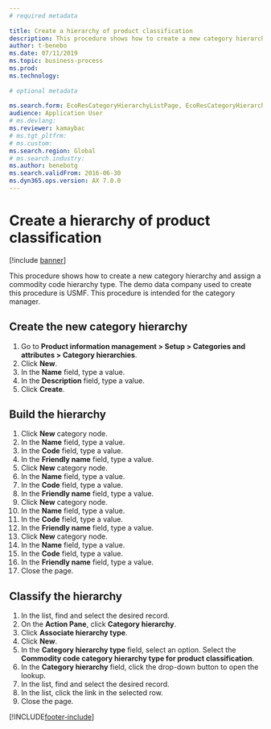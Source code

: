 ```yaml
--- 
# required metadata 
 
title: Create a hierarchy of product classification
description: This procedure shows how to create a new category hierarchy and assign a commodity code hierarchy type. 
author: t-benebo
ms.date: 07/11/2019
ms.topic: business-process 
ms.prod:  
ms.technology:  
 
# optional metadata 
 
ms.search.form: EcoResCategoryHierarchyListPage, EcoResCategoryHierarchyCreate, EcoResCategory, EcoResCategoryHierarchyRole, EcoResProductCategory, EcoResCategorySearchList, EcoResCategoryHierarchyFactbox, EcoResCategoryFriendlyName, EcoResCategoryAddProduct   
audience: Application User 
# ms.devlang:  
ms.reviewer: kamaybac
# ms.tgt_pltfrm:  
# ms.custom:  
ms.search.region: Global
# ms.search.industry: 
ms.author: benebotg
ms.search.validFrom: 2016-06-30 
ms.dyn365.ops.version: AX 7.0.0 
---
```

# Create a hierarchy of product classification

[!include [banner](../../includes/banner.md)]

This procedure shows how to create a new category hierarchy and assign a commodity code hierarchy type. The demo data company used to create this procedure is USMF. This procedure is intended for the category manager.


## Create the new category hierarchy
1. Go to **Product information management > Setup > Categories and attributes > Category hierarchies**.
2. Click **New**.
3. In the **Name** field, type a value.
4. In the **Description** field, type a value.
5. Click **Create**.

## Build the hierarchy
1. Click **New** category node.
2. In the **Name** field, type a value.
3. In the **Code** field, type a value.
4. In the **Friendly name** field, type a value.
5. Click **New** category node.
6. In the **Name** field, type a value.
7. In the **Code** field, type a value.
8. In the **Friendly name** field, type a value.
9. Click **New** category node.
10. In the **Name** field, type a value.
11. In the **Code** field, type a value.
12. In the **Friendly name** field, type a value.
13. Click **New** category node.
14. In the **Name** field, type a value.
15. In the **Code** field, type a value.
16. In the **Friendly name** field, type a value.
17. Close the page.

## Classify the hierarchy
1. In the list, find and select the desired record.
2. On the **Action Pane**, click **Category hierarchy**.
3. Click **Associate hierarchy type**.
4. Click **New**.
5. In the **Category hierarchy type** field, select an option. Select the **Commodity code category hierarchy type for product classification**.  
6. In the **Category hierarchy** field, click the drop-down button to open the lookup.
7. In the list, find and select the desired record.
8. In the list, click the link in the selected row.
9. Close the page.



[!INCLUDE[footer-include](../../../includes/footer-banner.md)]